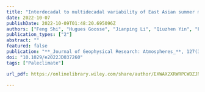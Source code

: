 ```yaml
---
title: "Interdecadal to multidecadal variability of East Asian summer monsoon over the past half millennium"
date: 2022-10-07
publishDate: 2022-10-09T01:48:20.695096Z
authors: ["Feng Shi", "Hugues Goosse", "Jianping Li", "Qiuzhen Yin", "Fredrik Charpentier Ljungqvist", "Tao Lian", "Cheng Sun", "Lin Wang", "Zhiwei Wu", "Juan Li", "Sen Zhao", "Chenxi Xu", "Wei Liu", "Ting Liu", "Takeshi Nakatsuka", "Zhengtang Guo"]
publication_types: ["2"]
abstract: ""
featured: false
publication: "**_Journal of Geophysical Research: Atmospheres_**, 127(30), e2022JD037260"
doi: "10.1029/e2022JD037260"
tags: ["Paleclimate"]

url_pdf: https://onlinelibrary.wiley.com/share/author/EXWAX2XRWRPCWDZJNXQJ?target=10.1029/2021JD035832

---
```


